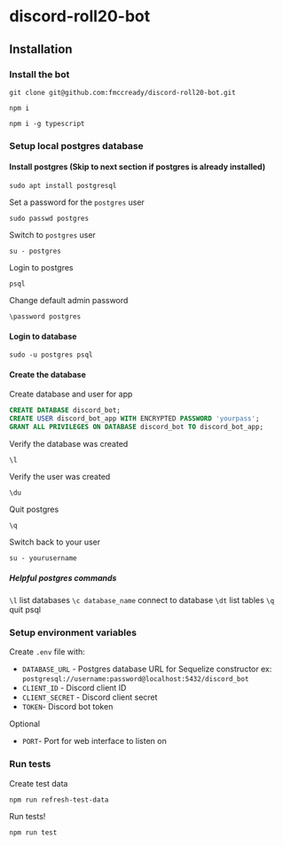 # discord-roll20-bot

## Installation

### Install the bot

`git clone git@github.com:fmccready/discord-roll20-bot.git`

`npm i`

`npm i -g typescript`

### Setup local postgres database

#### Install postgres (Skip to next section if postgres is already installed)

`sudo apt install postgresql`

Set a password for the `postgres` user

`sudo passwd postgres`

Switch to `postgres` user

`su - postgres`

Login to postgres

`psql`

Change default admin password

`\password postgres`

#### Login to database

`sudo -u postgres psql`

#### Create the database

Create database and user for app

```sql
CREATE DATABASE discord_bot;
CREATE USER discord_bot_app WITH ENCRYPTED PASSWORD 'yourpass';
GRANT ALL PRIVILEGES ON DATABASE discord_bot TO discord_bot_app;
```

Verify the database was created

`\l`

Verify the user was created

`\du`

Quit postgres

`\q`

Switch back to your user

`su - yourusername`

##### Helpful postgres commands

`\l` list databases
`\c database_name` connect to database
`\dt` list tables
`\q` quit psql

### Setup environment variables

Create `.env` file with:

* `DATABASE_URL` - Postgres database URL for Sequelize constructor ex: `postgresql://username:password@localhost:5432/discord_bot`
* `CLIENT_ID` - Discord client ID
* `CLIENT_SECRET` - Discord client secret
* `TOKEN`- Discord bot token

Optional

* `PORT`- Port for web interface to listen on

### Run tests

Create test data

`npm run refresh-test-data`

Run tests!

`npm run test`
